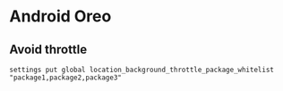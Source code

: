 # Android Oreo

## Avoid throttle

```console
settings put global location_background_throttle_package_whitelist "package1,package2,package3"
```
